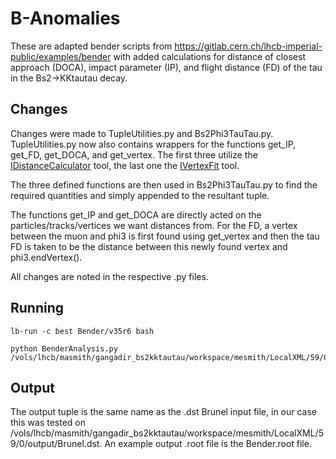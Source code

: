 # B-Anomalies

These are adapted bender scripts from https://gitlab.cern.ch/lhcb-imperial-public/examples/bender with added calculations for distance of closest approach (DOCA), impact parameter (IP), and flight distance (FD) of the tau in the Bs2->KKtautau decay. 

## Changes

Changes were made to TupleUtilities.py and Bs2Phi3TauTau.py. TupleUtilities.py now also contains wrappers for the functions get_IP, get_FD, get_DOCA, and get_vertex. The first three utilize the [IDistanceCalculator](https://gitlab.cern.ch/lhcb/Phys/blob/2dd7d41d845627ea82e5b5262014bce22c3a2597/Phys/DaVinciInterfaces/Kernel/IDistanceCalculator.h) tool, the last one the [IVertexFit](https://gitlab.cern.ch/lhcb/Phys/blob/2dd7d41d845627ea82e5b5262014bce22c3a2597/Phys/DaVinciInterfaces/Kernel/IVertexFit.h) tool.

The three defined functions are then used in Bs2Phi3TauTau.py to find the required quantities and simply appended to the resultant tuple.

The functions get_IP and get_DOCA are directly acted on the particles/tracks/vertices we want distances from. For the FD, a vertex between the muon and phi3 is first found using get_vertex and then the tau FD is taken to be the distance between this newly found vertex and phi3.endVertex(). 

All changes are noted in the respective .py files.

## Running
```
lb-run -c best Bender/v35r6 bash

python BenderAnalysis.py /vols/lhcb/masmith/gangadir_bs2kktautau/workspace/mesmith/LocalXML/59/0/output/Brunel.dst
```
## Output

The output tuple is the same name as the .dst Brunel input file, in our case this was tested on /vols/lhcb/masmith/gangadir_bs2kktautau/workspace/mesmith/LocalXML/59/0/output/Brunel.dst. An example output .root file is the Bender.root file.

